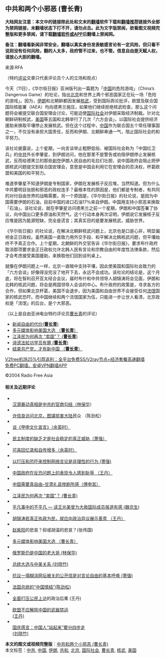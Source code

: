  <h2>中共和两个小邪恶 (曹长青)</h2> <p class="notice"><b>大陆网友注意：本文中的链接除此处和文末的<a href="https://github.com/bannedbook/fanqiang" >翻墙</a>软件下载和<a href="https://github.com/killgcd/justmysocks/blob/master/README.md">翻墙推荐</a>链接外全部为禁网链接，未翻墙状态下打不开，请勿点击。此为文字版禁闻，欲看图文视频完整版和更多禁闻，请下载<a href="https://github.com/bannedbook/fanqiang">翻墙软件或APP</a>后翻墙上禁闻网。</p><p>备注：翻墙看新闻非常安全，翻墙以真实身份发表敏感言论有一定风险，但只看不说则没有任何风险，翻的人太多，政府管不过来，也不管。信息自由是天赋人权，请放心大胆的翻墙。</b></p>  <div class="entry"> <p>来源:RFA</p> <p> （特约<span class='wp_keywordlink_affiliate'><a href="https://www.bannedbook.org/bnews/comments/" title="新闻评论" target="_blank">评论</a></span>文章只代表评论员个人的立场和观点） </p>  <p> 今天（11日），《华尔街日报》亚洲版刊出一篇题为「<span class='wp_keywordlink_affiliate'><a href="https://www.bannedbook.org/" title="中国" target="_blank">中国</a></span>的危险游戏」（China&#8217;s Dangerous Game）的社论，指出<a href="https://www.bannedbook.org/bnews/tag/%e5%8c%97%e4%ba%ac/" class="st_tag internal_tag" rel="tag" title="标签 北京 下的日志">北京</a>和世界上两个邪恶国家正在玩一场「危险的游戏」。因为，<a href="https://www.bannedbook.org/bnews/tag/%e4%bc%8a%e6%9c%97/" class="st_tag internal_tag" rel="tag" title="标签 伊朗 下的日志">伊朗</a>和北朝鲜都因发展<a href="https://www.bannedbook.org/bnews/tag/%E6%A0%B8%E6%AD%A6/" class="st_tag internal_tag" rel="tag" title="标签 核武 下的日志">核武</a>，受到国际舆论批评，欧盟及联合国国际核能署（IAEA）均向德黑兰施压，如果他们继续拒绝核武检查，那么这个问题将会被提交联合国安理会讨论，可能迫使<a href="https://www.bannedbook.org/bnews/tag/%E5%9B%BD%E9%99%85%E7%A4%BE%E4%BC%9A/" class="st_tag internal_tag" rel="tag" title="标签 国际社会 下的日志">国际社会</a>对伊朗采取经济制裁。针对北朝鲜研制核武，<a href="https://www.bannedbook.org/bnews/tag/%e7%be%8e%e5%9b%bd/" class="st_tag internal_tag" rel="tag" title="标签 美国 下的日志">美国</a>等五国和北韩举行了几次「六方会谈」，以国际社会提供经济援助来换取平壤停止发展核武。但在这个过程中，<a href="https://www.bannedbook.org/bnews/tag/%E4%B8%AD%E5%9B%BD/" class="st_tag internal_tag" rel="tag" title="标签 中国 下的日志">中国</a>作为联合国五个常任理事国之一，不仅没有承担大国责任，反而和伊朗、北朝鲜串通一气，阻止国际社会的和平努力。 </p> <p> 该社论披露说，上个星期，一向言谈举止粗野低俗、被国际社会称为「中国红卫兵」的<a href="https://www.bannedbook.org/bnews/tag/%e4%b8%ad%e5%85%b1/" class="st_tag internal_tag" rel="tag" title="标签 中共 下的日志">中共</a>外长李肇星，到伊朗访问，他在那里不是警告或劝阻伊朗停止发展核武，反而给德黑兰的那些<span class='wp_keywordlink'><a href="https://www.bannedbook.org/forum2/topic21.html" title="《剥夺》 黄建民 著" target="_blank">剥夺</a></span>伊朗人民自由的毛拉们壮胆，说中国政府会阻止把伊朗核武问题提交到联合国安理会，意思是中国会利用它在安理会的否决权，杯葛欧盟和美国的和平努力。 </p>  <p> 难道李肇星不知道伊朗是专制国家，伊朗在发展核子反应堆，当然知道。但为什么中共要明目张胆和邪恶的政权连手？最根本性的原因是，他们都是专制者，有共同的对付自由世界的战略需要。另一个原因是，《华尔街日报》的社论说，是因为中国需要伊朗的石油，目前中国的进口石油17％来自伊朗。中国用支持小邪恶来换取「石油」。该社论说，就在李肇星访问德黑兰之前一个星期，伊朗和中国签署了协议，向中国出口更多原油和天然气。这个行动本身再次证明，伊朗说它发展核子反应堆是因为能源短缺，完全是谎言；其真实目的是要发展核武，威胁世界。 </p> <p> 《华尔街日报》的社论说，在解决北朝鲜核武问题上，北京也是口是心非，明显偏袒金正日政权。虽然美国一直致力用外交手段、和平解决北韩核武问题，但平壤始终不予真正合作。上个星期，北朝鲜的外交官告诉《华尔街日报》，要求布什政府取消那项要求金正日政权允许北韩人民有言论和宗教自由的年度性法律条款，然后才会考虑接受美国援助，来换取他们回到谈判桌上。 </p>  <p> 就像在伊朗问题上一样，北京一直暗中支持平壤，因此使美国和国际社会致力的「六方会谈」好像得没完没了地开下去，永远不会成功。该社论的结论是，这个月底，将在智利召开亚太经合会议，届时布什和中共领导人胡锦涛将会见面，伊朗和北韩的核武问题，将会是两国领导人会谈的中心。布什政府的政策是，寻求各方的合作，但如果北京杯葛，美国不会退步。因为美国和自由世界不会接受任何<span class='wp_keywordlink'><a href="https://www.bannedbook.org/forum11/topic282.html" title="禁片：评中国共产党的流氓本性" target="_blank">流氓</a></span>国家的核武恐吓。而中国继续和两个流氓国家为伍，只能进一步让世人看清，北京政权是「流氓」的后台，是个大邪恶。 </p> <p> （以上是自由亚洲电台特约评论员<a href="https://www.bannedbook.org/bnews/tag/%e6%9b%b9%e9%95%bf%e9%9d%92/" class="st_tag internal_tag" rel="tag" title="标签 曹长青 下的日志">曹长青</a>的评论） </p>  <ul class='op-related-articles' title='相关阅读'> <li><a href='https://www.bannedbook.org/bnews/comments/20201216/1448837.html' target='_blank'>新闻自由的代价(<b>曹长青</b>)</a></li> <li><a href='https://www.bannedbook.org/bnews/comments/20201216/1448836.html' target='_blank'>多元媒体影响美国大选 （<b>曹长青</b>）</a></li> <li><a href='https://www.bannedbook.org/bnews/comments/20201216/1448835.html' target='_blank'>江泽民为何再次 “卖国”？ (<b>曹长青</b>)</a></li> <li><a href='https://www.bannedbook.org/bnews/comments/20201216/1448833.html' target='_blank'>诽谤法轮功学员有罪 (<b>曹长青</b>)</a></li> <li><a href='https://www.bannedbook.org/bnews/comments/20201216/1448832.html' target='_blank'>结束共产党，才有新中国 （<b>曹长青</b>）</a></li> </ul> <p class="texttj"> <a href="https://www.bannedbook.org/forum23/topic22702.html" target="_blank">V2free机场25%引荐返利：全平台免费SS/V2ray节点+经济套餐高速翻墙</a><br/> <a href="https://github.com/bannedbook/fanqiang/wiki/%E7%A6%81%E9%97%BB%E7%BD%91%E5%AE%89%E5%8D%93%E7%BF%BB%E5%A2%99%E6%96%B0%E9%97%BBAPP" target="_blank">免费PC翻墙、安卓VPN翻墙APP</a></p><p>©2004 Radio Free Asia </p> <h4> 相关及近期评论<br /> </h4> <ul> <li> <a href="/mandarin/pinglun/lbh-20041110.html"><br /> 汉源暴动真相是中共的官商勾结（<span class='wp_keywordlink'><a href="https://www.bannedbook.org/forum10/topic383.html" title="林保华" target="_blank">林保华</a></span>）<br /> </a> </li> <li> <a href="/mandarin/pinglun/cjs-20041109.html"><br /> 许信良访问北京，图谋损害<span class='wp_keywordlink_affiliate'><a href="https://www.bannedbook.org/" title="大陆" target="_blank">大陆</a></span>民众 （陈劲松）<br /> </a> </li> <li> <a href="/mandarin/pinglun/yys-20041109.html"><br /> 谈《甲申文化宣言》（余英时）<br /> </a> </li> <li> <a href="/mandarin/pinglun/xq-20041105.html"><br /> 民主制度的缺乏才是社会稳定的真正威胁（萧强）<br /> </a> </li> <li> <a href="/mandarin/pinglun/yys-20041105.html"><br /> 可喜回忆录和自传增多（余英时）<br /> </a> </li> <li> <a href="/mandarin/pinglun/xq-20041029.html"><br /> 以打压和恐吓来控制网络言论是非理性的行为 (萧强)<br /> </a> </li> <li> <a href="/mandarin/pinglun/wd-20041025.html"><br /> 中国政府在反恐问题上的表现令人感到耻辱 （王丹）<br /> </a> </li> <li> <a href="/mandarin/pinglun/fqs-20041025.html"><br /> 中国需要真自由&#8211;甘肃礼县惨剧所感（傅申其）<br /> </a> </li> <li> <a href="/mandarin/pinglun/ccq-20041021.html"><br /> 江泽民为何再次 “卖国”？ (曹长青)<br /> </a> </li> <li> <a href="/mandarin/pinglun/wjs-20041019.html"><br /> 平凡事中的不平凡 &#8212; 读王光美曾为大赦国际成员报道有感 (<span class='wp_keywordlink'><a href="https://www.bannedbook.org/forum10/topic340.html" title="魏京生" target="_blank">魏京生</a></span>)<br /> </a> </li> <li> <a href="/mandarin/pinglun/wd-20041019.html"><br /> 胡锦涛若真正执政为民，就应向政治异议展示善意 （王丹）<br /> </a> </li> <li> <a href="/mandarin/pinglun/zwg-20041019.html"><br /> <span class='wp_keywordlink'><a href="https://www.bannedbook.org/forum2/topic93.html" title="《改革历程-赵紫阳回忆录》" target="_blank">赵紫阳</a></span>的悲哀？抑或胡温的悲哀？(张伟国)<br /> </a> </li> <li> <a href="/mandarin/pinglun/ccq-20041018.html"><br /> 多元媒体影响美国大选 （曹长青）<br /> </a> </li> <li> <a href="/mandarin/pinglun/lbh-20041014.html"><br /> 俄罗斯仍是中国的老大哥 (林保华)<br /> </a> </li> <li> <a href="/mandarin/pinglun/lxz-20041014.html"><br /> 总统大选与中美关系 (刘晓竹)<br /> </a> </li> <li> <a href="/mandarin/pinglun/xq-20041013.html"><br /> 抗议一塌糊涂网坛被关的公开信是对言论自由的基本呼唤 (萧强)<br /> </a> </li> <li> <a href="/mandarin/pinglun/cjs-20041012.html"><br /> 法国总统的“中国情结”(陈劲松)<br /> </a> </li> <li> <a href="/mandarin/pinglun/wd-20041012.html"><br /> 全面打压公民<span class='wp_keywordlink_affiliate'><a href="https://www.bannedbook.org/bnews/weiquan/" title="上访" target="_blank">上访</a></span>的政治后果 (王丹)<br /> </a> </li> <li> <a href="/mandarin/pinglun/wd-20041001.html"><br /> 欧盟不应解除中国的武器禁运<br /> (王丹)<br /> </a> </li> <li> <a href="/mandarin/pinglun/lxz-20040930.html"><br /> 国庆感言：中国人“站起来”要分四步走<br /> (刘晓竹)<br /> </a> </li> </ul> </p><a name='sharetosocial'></a>       <div><b>本文的图文或视频完整版</b>：<a href='https://www.bannedbook.org/bnews/comments/20201216/1448834.html'>中共和两个小邪恶 (曹长青)</a></div>  </div><!--END ENTRY--> <div class="postfooter"> <div>本文标签：<a href="https://www.bannedbook.org/bnews/tag/%e4%b8%ad%e5%85%b1/" rel="tag">中共</a>, <a href="https://www.bannedbook.org/bnews/tag/%E4%B8%AD%E5%9B%BD/" rel="tag">中国</a>, <a href="https://www.bannedbook.org/bnews/tag/%e4%bc%8a%e6%9c%97/" rel="tag">伊朗</a>, <a href="https://www.bannedbook.org/bnews/tag/%E5%85%B1%E5%92%8C/" rel="tag">共和</a>, <a href="https://www.bannedbook.org/bnews/tag/%e5%8c%97%e4%ba%ac/" rel="tag">北京</a>, <a href="https://www.bannedbook.org/bnews/tag/%E5%9B%BD%E9%99%85%E7%A4%BE%E4%BC%9A/" rel="tag">国际社会</a>, <a href="https://www.bannedbook.org/bnews/tag/%e6%9b%b9%e9%95%bf%e9%9d%92/" rel="tag">曹长青</a>, <a href="https://www.bannedbook.org/bnews/tag/%E6%A0%B8%E6%AD%A6/" rel="tag">核武</a>, <a href="https://www.bannedbook.org/bnews/tag/%e7%be%8e%e5%9b%bd/" rel="tag">美国</a></div>  </div><!--END POSTFOOTER--> 